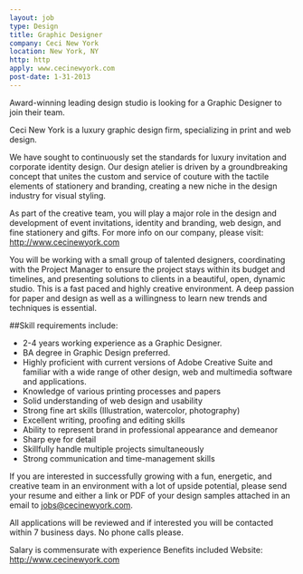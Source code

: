 ```yaml
---
layout: job
type: Design
title: Graphic Designer
company: Ceci New York
location: New York, NY
http: http
apply: www.cecinewyork.com
post-date: 1-31-2013
---
```


Award-winning leading design studio is looking for a Graphic Designer to join their team.

Ceci New York is a luxury graphic design firm, specializing in print and web design.

We have sought to continuously set the standards for luxury invitation and corporate identity design. Our design atelier is driven by a groundbreaking concept that unites the custom and service of couture with the tactile elements of stationery and branding, creating a new niche in the design industry for visual styling.

As part of the creative team, you will play a major role in the design and development of event invitations, identity and branding, web design, and fine stationery and gifts. For more info on our company, please visit: <http://www.cecinewyork.com>

You will be working with a small group of talented designers, coordinating with the Project Manager to ensure the project stays within its budget and timelines, and presenting solutions to clients in a beautiful, open, dynamic studio.  This is a fast paced and highly creative environment. A deep passion for paper and design as well as a willingness to learn new trends and techniques is essential.

##Skill requirements include:
* 2-4 years working experience as a Graphic Designer.
* BA degree in Graphic Design preferred.
* Highly proficient with current versions of Adobe Creative Suite and familiar with a wide range of other design, web and multimedia software and applications.
* Knowledge of various printing processes and papers
* Solid understanding of web design and usability
* Strong fine art skills (Illustration, watercolor, photography)
* Excellent writing, proofing and editing skills
* Ability to represent brand in professional appearance and demeanor
* Sharp eye for detail
* Skillfully handle multiple projects simultaneously
* Strong communication and time-management skills

If you are interested in successfully growing with a fun, energetic, and creative team in an environment with a lot of upside potential, please send your resume and either a link or PDF of your design samples attached in an email to jobs@cecinewyork.com.  

All applications will be reviewed and if interested you will be contacted within 7 business days. No phone calls please.

Salary is commensurate with experience
Benefits included
Website: <http://www.cecinewyork.com>